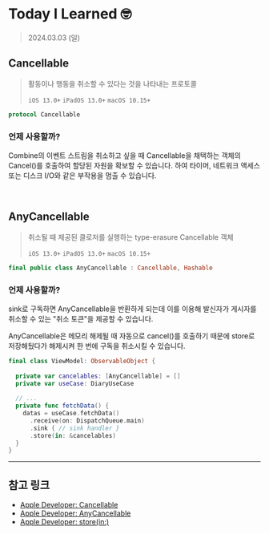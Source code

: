 # Today I Learned 🤓

> 2024.03.03 (일)

## Cancellable

> 활동이나 행동을 취소할 수 있다는 것을 나타내는 프로토콜
> 
> `iOS 13.0+` `iPadOS 13.0+` `macOS 10.15+`

```swift
protocol Cancellable
```

### 언제 사용할까?

Combine의 이벤트 스트림을 취소하고 싶을 때 Cancellable을 채택하는 객체의 Cancel()를 호출하여 할당된 자원을 확보할 수 있습니다. 하여 타이머, 네트워크 액세스 또는 디스크 I/O와 같은 부작용을 멈출 수 있습니다.

<br>

## AnyCancellable

> 취소될 때 제공된 클로저를 실행하는 type-erasure Cancellable 객체
> 
> `iOS 13.0+` `iPadOS 13.0+` `macOS 10.15+`

```swift
final public class AnyCancellable : Cancellable, Hashable
```

### 언제 사용할까?

sink로 구독하면 AnyCancellable을 반환하게 되는데 이를 이용해 발신자가 게시자를 취소할 수 있는 "취소 토큰"을 제공할 수 있습니다.

AnyCancellable은 메모리 해제될 때 자동으로 cancel()를 호출하기 때문에 store로 저장해뒀다가 해제시켜 한 번에 구독을 취소시킬 수 있습니다.

```swift
final class ViewModel: ObservableObject {
      
  private var cancelables: [AnyCancellable] = []
  private var useCase: DiaryUseCase
  
  // ...
  private func fetchData() {
    datas = useCase.fetchData()
      .receive(on: DispatchQueue.main)
      .sink { // sink handler }
      .store(in: &cancelables)
  }
}
```

---
## 참고 링크
- [Apple Developer: Cancellable](https://developer.apple.com/documentation/combine/cancellable)
- [Apple Developer: AnyCancellable](https://developer.apple.com/documentation/combine/anycancellable)
- [Apple Developer: store(in:)](https://developer.apple.com/documentation/combine/anycancellable/store(in:)-3hyxs)
